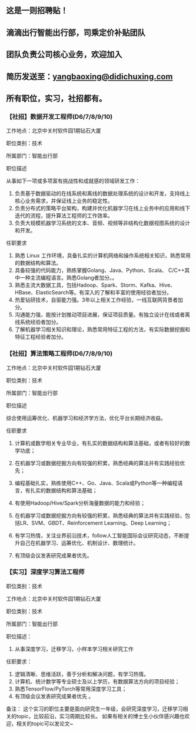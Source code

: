 ## 这是一则招聘贴！


## 滴滴出行智能出行部，司乘定价补贴团队

## 团队负责公司核心业务，欢迎加入

## 简历发送至：yangbaoxing@didichuxing.com

## 所有职位，实习，社招都有。

### 【社招】数据开发工程师(D6/7/8/9/10)

工作地点：北京中关村软件园1期钻石大厦

职位类别：技术

所属部门：智能出行部

职位描述

从事如下一项或多项富有挑战性和成就感的领域研发工作：
1. 负责基于数据驱动的在线系统和离线的数据处理系统的设计和开发，支持线上核心业务需求，并保证线上业务的稳定性。
2. 负责分布式的策略平台架构，构建并优化机器学习在线上业务中的应用和线下迭代的流程，提升算法工程师的工作效率。
3. 负责大规模机器学习系统的文本、音频、视频等非结构化数据视图系统的设计和开发。

任职要求
1. 熟悉 Linux 工作环境，具备扎实的计算机网络和操作系统相关知识，熟悉常用的数据结构和算法。
2. 具备较强的代码能力，熟练掌握Golang、Java、Python、Scala、 C/C++其中一种主流编程语言。熟悉Golang者加分。。
3. 熟悉主流大数据工具，包括Hadoop、Spark、Storm、Kafka、Hive、HBase、ElasticSearch等。有深入的了解和丰富的使用经验者加分。
4. 热爱钻研技术，自驱能力强。3年以上相关工作经验，一线互联网背景者加分。
5. 沟通能力强，能按计划推动项目进展，保证项目质量。有独立设计在线或者离线系统经验者加分。
6. 了解机器学习相关知识和理论，熟悉常用特征工程的方法，有实际数据挖掘和特征工程经验者加分。


### 【社招】算法策略工程师(D6/7/8/9/10)

工作地点：北京中关村软件园1期钻石大厦

职位类别：技术

所属部门：智能出行部

职位描述

综合使用运筹优化、机器学习和经济学方法，优化平台长期经济收益。

任职要求
1. 计算机或数学相关专业毕业，有扎实的数据结构和算法基础，或者有较好的数学功底；

2. 在机器学习或数据挖掘方向有较强的积累，熟悉经典的算法并有实践经验优先；

3. 编程基础扎实，熟练使用C++、Go、Java、Scala或Python等一种编程语言，有扎实的数据结构和算法基础；

4. 有使用Hadoop/Hive/Spark分析海量数据的能力和经验；

5. 在机器学习或数据挖掘方向有较强的积累，熟悉经典的算法并有实践经验，包括LR、SVM、GBDT、Reinforcement Learning、Deep Learning；

6. 有学习热情，关注业界前沿技术，follow人工智能国际会议研究动态，不断提升自己在机器学习、运筹优化、机制设计、数理统计。

7. 有顶级会议发表研究成果者优先。




### 【实习】深度学习算法工程师

职位类别：技术

工作地点：北京中关村软件园1期钻石大厦

职位类别：技术

所属部门：智能出行部

职位描述：
1. 从事深度学习，迁移学习，小样本学习相关研究工作

任职要求：  
1. 逻辑清晰、思维活跃，善于分析和解决问题，有学习热情。
2. 计算机、统计数学等专业硕士及以上学历，有数据算法方向的项目经验；    
3. 熟悉TensorFlow/PyTorch等常用深度学习工具；  
4. 有顶级会议发表研究成果者优先 。

备注：
这个实习的职位主要是面向研究生一年级，会研究深度学习，迁移学习相关的topic，比较前沿，实习周期比较长。
如果有相关的博士生小伙伴感兴趣也欢迎，相关的topic可以发论文~
